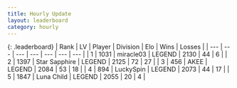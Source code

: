 ```yaml
---
title: Hourly Update
layout: leaderboard
category: hourly
---
```


{: .leaderboard}
| Rank | LV | Player | Division | Elo | Wins | Losses |
| --- | --- | --- | --- | --- | --- | --- |
| <span data-change="0">1</span> | 1031 | <span title="ID: 416373">miracle03</span> | LEGEND | <span data-change="0">2130</span> | <span data-change="0">44</span> | <span data-change="0">6</span> |
| <span data-change="0">2</span> | 1397 | <span title="ID: 315148">Star Sapphire</span> | LEGEND | <span data-change="0">2125</span> | <span data-change="0">72</span> | <span data-change="0">27</span> |
| <span data-change="1">3</span> | 456 | <span title="ID: 455100">AKEE</span> | LEGEND | <span data-change="16">2084</span> | <span data-change="2">53</span> | <span data-change="0">18</span> |
| <span data-change="-1">4</span> | 894 | <span title="ID: 498412">LuckySpin</span> | LEGEND | <span data-change="0">2073</span> | <span data-change="0">44</span> | <span data-change="0">17</span> |
| <span data-change="0">5</span> | 1847 | <span title="ID: 164871">Luna Child</span> | LEGEND | <span data-change="0">2055</span> | <span data-change="0">20</span> | <span data-change="0">4</span> |